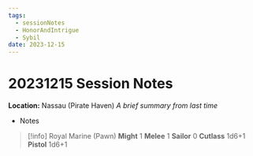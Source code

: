 ```yaml
---
tags:
  - sessionNotes
  - HonorAndIntrigue
  - Sybil
date: 2023-12-15
---
```

# 20231215 Session Notes
**Location:** Nassau (Pirate Haven)
*A brief summary from last time*

- Notes
>[!info] Royal Marine (Pawn)
>**Might** 1 **Melee** 1 **Sailor** 0
>**Cutlass** 1d6+1
**Pistol** 1d6+1
